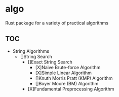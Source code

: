 # algo
Rust package for a variety of practical algorithms

## TOC
- String Algorithms
    - []String Search
        - []Exact String Search
            - [X]Naive Brute-force Algorithm
            - [X]Simple Linear Algorithm
            - []Knuth Morris Pratt (KMP) Algorithm
            - []Boyer Moore (BM) Algorithm
        - [X]Fundamental Preprocessing Algorithm
